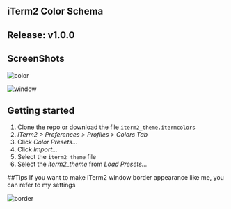 ## iTerm2 Color Schema

## Release: v1.0.0
## ScreenShots
![color](https://raw.githubusercontent.com/zhangchioulin/iterm2_color_schema/master/img/appcode_snapshut.png)

![window](https://raw.githubusercontent.com/zhangchioulin/iterm2_color_schema/master/img/window_snap.png)
## Getting started

1. Clone the repo or download the file `iterm2_theme.itermcolors`
2. *iTerm2 > Preferences > Profiles > Colors Tab*
3. Click *Color Presets...*
4. Click *Import...*
5. Select the `iterm2_theme` file
5. Select the *iterm2_theme* from *Load Presets...*

##Tips
If you want to make iTerm2 window border appearance like me, you can refer to my settings

![border](https://raw.githubusercontent.com/zhangchioulin/iterm2_color_schema/master/img/appearance_setting.png)


